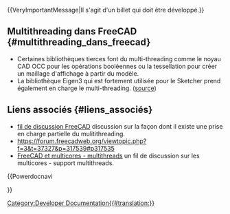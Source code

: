 


{{VeryImportantMessage|Il s'agit d'un billet qui doit être développé.}}

## Multithreading dans FreeCAD {#multithreading_dans_freecad}

-   Certaines bibliothèques tierces font du multi-threading comme le noyau CAD OCC pour les opérations booléennes ou la tessellation pour créer un maillage d\'affichage à partir du modèle.
-   La bibliothèque Eigen3 qui est fortement utilisée pour le Sketcher prend également en charge le multi-threading. ([source](https://forum.freecadweb.org/viewtopic.php?f=3&t=37327&p=317539#p317535))

## Liens associés {#liens_associés}

-   [fil de discussion FreeCAD](https://forum.freecadweb.org/viewtopic.php?f=4&t=17501&p=173095) discussion sur la façon dont il existe une prise en charge partielle du mulitithreading.
-   <https://forum.freecadweb.org/viewtopic.php?f=3&t=37327&p=317539#p317535>
-   [FreeCAD et multicores - multithreads](https://forum.freecadweb.org/viewtopic.php?f=8&t=37398) un fil de discussion sur les multicores - support multithreads.


{{Powerdocnavi

}}

[Category:Developer Documentation{{\#translation:}}](Category:Developer_Documentation.md)
